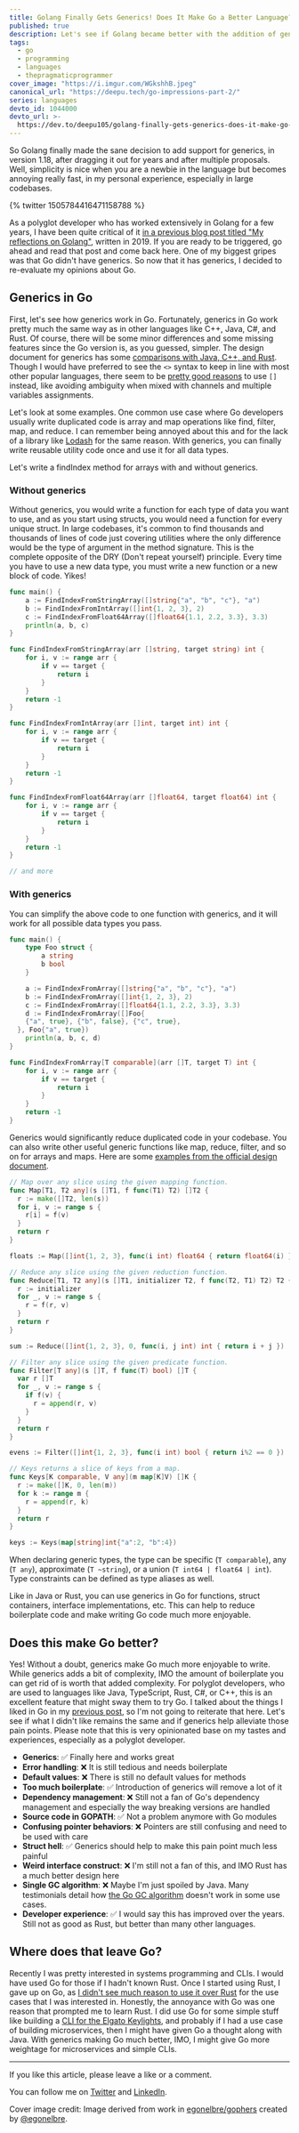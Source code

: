 ```yaml
---
title: Golang Finally Gets Generics! Does It Make Go a Better Language?
published: true
description: Let's see if Golang became better with the addition of generics.
tags:
  - go
  - programming
  - languages
  - thepragmaticprogrammer
cover_image: "https://i.imgur.com/WGkshhB.jpeg"
canonical_url: "https://deepu.tech/go-impressions-part-2/"
series: languages
devto_id: 1044000
devto_url: >-
  https://dev.to/deepu105/golang-finally-gets-generics-does-it-make-go-a-better-language-3dai
---
```


So Golang finally made the sane decision to add support for generics, in version 1.18, after dragging it out for years and after multiple proposals. Well, simplicity is nice when you are a newbie in the language but becomes annoying really fast, in my personal experience, especially in large codebases.

{% twitter 1505784416471158788 %}

As a polyglot developer who has worked extensively in Golang for a few years, I have been quite critical of it [in a previous blog post titled "My reflections on Golang"](https://deepu.tech/reflection-on-golang/), written in 2019. If you are ready to be triggered, go ahead and read that post and come back here. One of my biggest gripes was that Go didn't have generics. So now that it has generics, I decided to re-evaluate my opinions about Go.

## Generics in Go

First, let's see how generics work in Go. Fortunately, generics in Go work pretty much the same way as in other languages like C++, Java, C#, and Rust. Of course, there will be some minor differences and some missing features since the Go version is, as you guessed, simpler. The design document for generics has some [comparisons with Java, C++, and Rust](https://go.googlesource.com/proposal/+/refs/heads/master/design/43651-type-parameters.md#comparison-with-java).
Though I would have preferred to see the `<>` syntax to keep in line with most other popular languages, there seem to be [pretty good reasons](https://go.googlesource.com/proposal/+/refs/heads/master/design/43651-type-parameters.md#why-not-use-the-syntax-like-c_and-java) to use `[]` instead, like avoiding ambiguity when mixed with channels and multiple variables assignments.

Let's look at some examples. One common use case where Go developers usually write duplicated code is array and map operations like find, filter, map, and reduce. I can remember being annoyed about this and for the lack of a library like [Lodash](https://lodash.com) for the same reason. With generics, you can finally write reusable utility code once and use it for all data types.

Let's write a findIndex method for arrays with and without generics.

### Without generics

Without generics, you would write a function for each type of data you want to use, and as you start using structs, you would need a function for every unique struct. In large codebases, it's common to find thousands and thousands of lines of code just covering utilities where the only difference would be the type of argument in the method signature. This is the complete opposite of the DRY (Don't repeat yourself) principle. Every time you have to use a new data type, you must write a new function or a new block of code. Yikes!

```go
func main() {
	a := FindIndexFromStringArray([]string{"a", "b", "c"}, "a")
	b := FindIndexFromIntArray([]int{1, 2, 3}, 2)
	c := FindIndexFromFloat64Array([]float64{1.1, 2.2, 3.3}, 3.3)
	println(a, b, c)
}

func FindIndexFromStringArray(arr []string, target string) int {
	for i, v := range arr {
		if v == target {
			return i
		}
	}
	return -1
}

func FindIndexFromIntArray(arr []int, target int) int {
	for i, v := range arr {
		if v == target {
			return i
		}
	}
	return -1
}

func FindIndexFromFloat64Array(arr []float64, target float64) int {
	for i, v := range arr {
		if v == target {
			return i
		}
	}
	return -1
}

// and more
```

### With generics

You can simplify the above code to one function with generics, and it will work for all possible data types you pass.

```go
func main() {
	type Foo struct {
		a string
		b bool
	}

	a := FindIndexFromArray([]string{"a", "b", "c"}, "a")
	b := FindIndexFromArray([]int{1, 2, 3}, 2)
	c := FindIndexFromArray([]float64{1.1, 2.2, 3.3}, 3.3)
	d := FindIndexFromArray([]Foo{
    {"a", true}, {"b", false}, {"c", true},
  }, Foo{"a", true})
	println(a, b, c, d)
}

func FindIndexFromArray[T comparable](arr []T, target T) int {
	for i, v := range arr {
		if v == target {
			return i
		}
	}
	return -1
}
```

Generics would significantly reduce duplicated code in your codebase. You can also write other useful generic functions like map, reduce, filter, and so on for arrays and maps. Here are some [examples from the official design document](https://go.googlesource.com/proposal/+/refs/heads/master/design/43651-type-parameters.md#examples).

```go
// Map over any slice using the given mapping function.
func Map[T1, T2 any](s []T1, f func(T1) T2) []T2 {
  r := make([]T2, len(s))
  for i, v := range s {
    r[i] = f(v)
  }
  return r
}

floats := Map([]int{1, 2, 3}, func(i int) float64 { return float64(i) })

// Reduce any slice using the given reduction function.
func Reduce[T1, T2 any](s []T1, initializer T2, f func(T2, T1) T2) T2 {
  r := initializer
  for _, v := range s {
    r = f(r, v)
  }
  return r
}

sum := Reduce([]int{1, 2, 3}, 0, func(i, j int) int { return i + j })

// Filter any slice using the given predicate function.
func Filter[T any](s []T, f func(T) bool) []T {
  var r []T
  for _, v := range s {
    if f(v) {
      r = append(r, v)
    }
  }
  return r
}

evens := Filter([]int{1, 2, 3}, func(i int) bool { return i%2 == 0 })

// Keys returns a slice of keys from a map.
func Keys[K comparable, V any](m map[K]V) []K {
  r := make([]K, 0, len(m))
  for k := range m {
    r = append(r, k)
  }
  return r
}

keys := Keys(map[string]int{"a":2, "b":4})
```

When declaring generic types, the type can be specific (`T comparable`), any (`T any`), approximate (`T ~string`), or a union (`T int64 | float64 | int`). Type constraints can be defined as type aliases as well.

Like in Java or Rust, you can use generics in Go for functions, struct containers, interface implementations, etc. This can help to reduce boilerplate code and make writing Go code much more enjoyable.

## Does this make Go better?

Yes! Without a doubt, generics make Go much more enjoyable to write. While generics adds a bit of complexity, IMO the amount of boilerplate you can get rid of is worth that added complexity. For polyglot developers, who are used to languages like Java, TypeScript, Rust, C#, or C++, this is an excellent feature that might sway them to try Go. I talked about the things I liked in Go in my [previous post](https://deepu.tech/reflection-on-golang/), so I'm not going to reiterate that here. Let's see if what I didn't like remains the same and if generics help alleviate those pain points. Please note that this is very opinionated base on my tastes and experiences, especially as a polyglot developer.

- **Generics**: ✅ Finally here and works great
- **Error handling**: ❌ It is still tedious and needs boilerplate
- **Default values**: ❌ There is still no default values for methods
- **Too much boilerplate**: ✅ Introduction of generics will remove a lot of it
- **Dependency management**: ❌ Still not a fan of Go's dependency management and especially the way breaking versions are handled
- **Source code in GOPATH**: ✅ Not a problem anymore with Go modules
- **Confusing pointer behaviors**: ❌ Pointers are still confusing and need to be used with care
- **Struct hell**: ✅ Generics should help to make this pain point much less painful
- **Weird interface construct**: ❌ I'm still not a fan of this, and IMO Rust has a much better design here
- **Single GC algorithm**: ❌ Maybe I'm just spoiled by Java. Many testimonials detail how [the Go GC algorithm](https://deepu.tech/memory-management-in-golang/) doesn't work in some use cases.
- **Developer experience**: ✅ I would say this has improved over the years. Still not as good as Rust, but better than many other languages.

## Where does that leave Go?

Recently I was pretty interested in systems programming and CLIs. I would have used Go for those if I hadn't known Rust. Once I started using Rust, I gave up on Go, as [I didn't see much reason to use it over Rust](https://deepu.tech/my-second-impression-of-rust/) for the use cases that I was interested in. Honestly, the annoyance with Go was one reason that prompted me to learn Rust. I did use Go for some simple stuff like building a [CLI for the Elgato Keylights](https://github.com/deepu105/keylight), and probably if I had a use case of building microservices, then I might have given Go a thought along with Java. With generics making Go much better, IMO, I might give Go more weightage for microservices and simple CLIs.

---

If you like this article, please leave a like or a comment.

You can follow me on [Twitter](https://twitter.com/deepu105) and [LinkedIn](https://www.linkedin.com/in/deepu05/).

Cover image credit: Image derived from work in [egonelbre/gophers](https://github.com/egonelbre/gophers) created by [@egonelbre](https://twitter.com/egonelbre).
